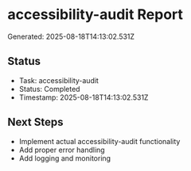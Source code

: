 # accessibility-audit Report

Generated: 2025-08-18T14:13:02.531Z

## Status
- Task: accessibility-audit
- Status: Completed
- Timestamp: 2025-08-18T14:13:02.531Z

## Next Steps
- Implement actual accessibility-audit functionality
- Add proper error handling
- Add logging and monitoring
